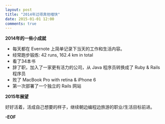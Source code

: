 ```yaml
---
layout: post
title: "2014年过得真他喵快"
date: 2015-01-01 12:00
comments: true
---
```


**2014年的一些小成就**

 *  每天都在 Evernote 上简单记录下当天的工作和生活内容。
 *  经常跑步锻炼: 42 runs, 162.4 km in total
 *  看了34本书
 *  辞了职，加入了一家更有活力的公司，从 Java 程序员转换成了 Ruby & Rails 程序员
 *  败了 MacBook Pro with retina & iPhone 6
 *  第一次部署了一个独立的 Rails 网站

**2015年展望**

好好活着，活成自己想要的样子，继续朝边编程边旅游的职业/生活目标前进。

**-EOF**
